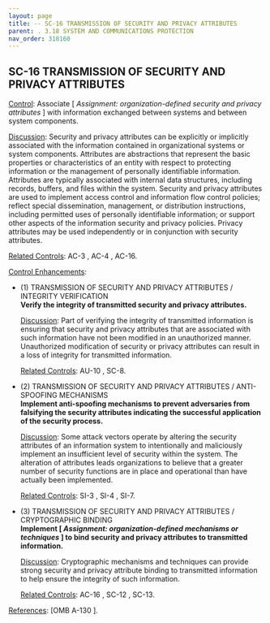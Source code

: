 ```yaml
---
layout: page
title: -- SC-16 TRANSMISSION OF SECURITY AND PRIVACY ATTRIBUTES 
parent: . 3.18 SYSTEM AND COMMUNICATIONS PROTECTION 
nav_order: 318160 
---
```


## SC-16 TRANSMISSION OF SECURITY AND PRIVACY ATTRIBUTES

<ins>Control</ins>: Associate [ _Assignment: organization-defined security and privacy attributes_ ] with information exchanged between systems and between system components.
   
<ins>Discussion</ins>: Security and privacy attributes can be explicitly or implicitly associated with the information contained in organizational systems or system components. Attributes are abstractions that represent the basic properties or characteristics of an entity with respect to protecting information or the management of personally identifiable information. Attributes are typically associated with internal data structures, including records, buffers, and files within the system. Security and privacy attributes are used to implement access control and information flow control policies; reflect special dissemination, management, or distribution instructions, including permitted uses of personally identifiable information; or support other aspects of the information security and privacy policies. Privacy attributes may be used independently or in conjunction with security attributes.

<ins>Related Controls</ins>: AC-3 , AC-4 , AC-16.

<ins>Control Enhancements</ins>:

* (1) TRANSMISSION OF SECURITY AND PRIVACY ATTRIBUTES / INTEGRITY VERIFICATION<br>
**Verify the integrity of transmitted security and privacy attributes.**

    <ins>Discussion</ins>: Part of verifying the integrity of transmitted information is ensuring that security and privacy attributes that are associated with such information have not been modified in an unauthorized manner. Unauthorized modification of security or privacy attributes can result in a loss of integrity for transmitted information.

    <ins>Related Controls</ins>: AU-10 , SC-8.
   
* (2) TRANSMISSION OF SECURITY AND PRIVACY ATTRIBUTES / ANTI-SPOOFING MECHANISMS<br>
**Implement anti-spoofing mechanisms to prevent adversaries from falsifying the security attributes indicating the successful application of the security process.**

    <ins>Discussion</ins>: Some attack vectors operate by altering the security attributes of an information system to intentionally and maliciously implement an insufficient level of security within the system. The alteration of attributes leads organizations to believe that a greater number of security functions are in place and operational than have actually been implemented.

    <ins>Related Controls</ins>: SI-3 , SI-4 , SI-7.
   
* (3) TRANSMISSION OF SECURITY AND PRIVACY ATTRIBUTES / CRYPTOGRAPHIC BINDING<br>
**Implement [ _Assignment: organization-defined mechanisms or techniques_ ] to bind security and privacy attributes to transmitted information.**

    <ins>Discussion</ins>: Cryptographic mechanisms and techniques can provide strong security and privacy attribute binding to transmitted information to help ensure the integrity of such information.

    <ins>Related Controls</ins>: AC-16 , SC-12 , SC-13.

<ins>References</ins>: [OMB A-130 ].
